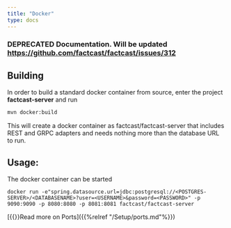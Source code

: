 ```yaml
---
title: "Docker"
type: docs
---
```


### DEPRECATED Documentation. Will be updated https://github.com/factcast/factcast/issues/312

## Building

In order to build a standard docker container from source, enter the project **factcast-server** and run

```sh
mvn docker:build
```

This will create a docker container as factcast/factcast-server that includes REST and GRPC adapters and needs nothing more than the database URL to run.

## Usage:

The docker container can be started

```
docker run -e"spring.datasource.url=jdbc:postgresql://<POSTGRES-SERVER>/<DATABASENAME>?user=<USERNAME>&password=<PASSWORD>" -p 9090:9090 -p 8080:8080 -p 8081:8081 factcast/factcast-server
```
[{{<icon name="circle-arrow-right" size="small">}}Read more on Ports]({{%relref "/Setup/ports.md"%}})
